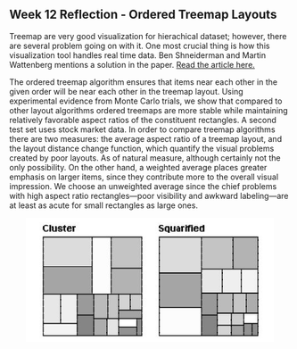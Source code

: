 Week 12 Reflection - Ordered Treemap Layouts
--
Treemap are very good visualization for hierachical dataset; however, there are several problem going on with it. One most crucial thing is how this visualization tool handles real time data. Ben Shneiderman and Martin Wattenberg mentions a solution in the paper. [Read the article here.](http://www.ifs.tuwien.ac.at/~mlanzenberger/teaching/ps/ws08/stuff/00963283.pdf)

The ordered treemap algorithm ensures that items near each other in the given order will be near each other in the treemap layout. Using experimental evidence from Monte Carlo trials, we show that compared to other layout algorithms ordered treemaps are more stable while maintaining relatively favorable aspect ratios of the constituent rectangles. A second test set uses stock market data. 
In order to compare treemap algorithms there are two measures: the average aspect ratio of a treemap layout, and the layout distance change function, which quantify the visual problems created by poor layouts. As of natural measure, although certainly not the only possibility. On the other hand, a weighted average places greater emphasis on larger items, since they contribute more to the overall visual impression. We choose an unweighted average since the chief problems with high aspect ratio rectangles—poor visibility and awkward labeling—are at least as acute for small rectangles as large ones. 

<div style="text-align:center">
<img src="./images/week12-1.JPG" />
</div>